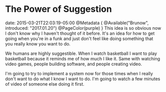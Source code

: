 # The Power of Suggestion
date: 2015-03-21T22:03:19-05:00
@Metadata {
  @Available("Brunow", introduced: "2017.01.20")
  @PageColor(purple)
}
This idea is so obvious now I don't know why I haven't thought of it before. It's an idea for how to get going when you're in a funk and just don't feel like doing something that you really know you want to do.

We humans are highly suggestible. When I watch basketball I want to play basketball because it reminds me of how much I like it. Same with watching video games, people building software, and people creating video.

I'm going to try to implement a system now for those times when I really don't want to do what I know I want to do. I'm going to watch a few minutes of video of someone else doing it first.
